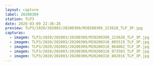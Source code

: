 ```yaml
---
layout: capture
label: 20200309
station: TLP3
date: 2020-03-09 22:36:28
preview: TLP3/2020/202003/20200309/M20200309_223628_TLP_3P.jpg
capturas:
  - imagem: TLP3/2020/202003/20200309/M20200309_223628_TLP_3P.jpg
  - imagem: TLP3/2020/202003/20200309/M20200310_005519_TLP_3P.jpg
  - imagem: TLP3/2020/202003/20200309/M20200310_064002_TLP_3P.jpg
  - imagem: TLP3/2020/202003/20200309/M20200310_073503_TLP_3P.jpg
  - imagem: TLP3/2020/202003/20200309/M20200310_082016_TLP_3P.jpg
---
```

